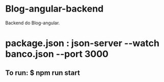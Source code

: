 # Blog-angular-backend
Backend do Blog-angular.
# package.json : json-server --watch banco.json --port 3000
## To run: $ npm run start      
